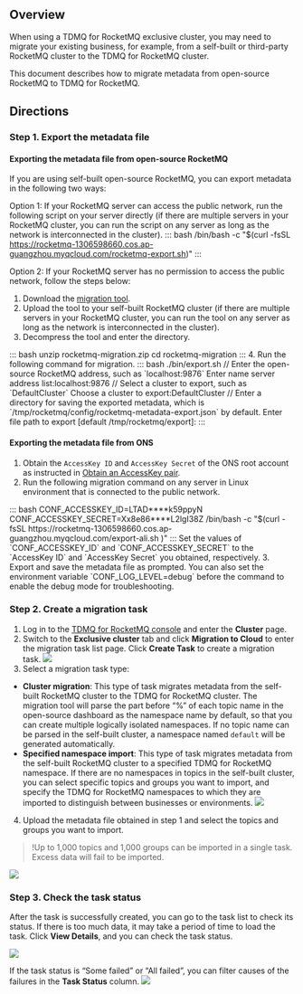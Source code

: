 ## Overview

When using a TDMQ for RocketMQ exclusive cluster, you may need to migrate your existing business, for example, from a self-built or third-party RocketMQ cluster to the TDMQ for RocketMQ cluster.

This document describes how to migrate metadata from open-source RocketMQ to TDMQ for RocketMQ.

## Directions

### Step 1. Export the metadata file

#### Exporting the metadata file from open-source RocketMQ

If you are using self-built open-source RocketMQ, you can export metadata in the following two ways:

Option 1: If your RocketMQ server can access the public network, run the following script on your server directly (if there are multiple servers in your RocketMQ cluster, you can run the script on any server as long as the network is interconnected in the cluster).
<dx-codeblock>
:::  bash
/bin/bash -c "$(curl -fsSL https://rocketmq-1306598660.cos.ap-guangzhou.myqcloud.com/rocketmq-export.sh)"
:::
</dx-codeblock>



Option 2: If your RocketMQ server has no permission to access the public network, follow the steps below:

1. Download the [migration tool](https://rocketmq-1306598660.cos.ap-guangzhou.myqcloud.com/rocketmq-migration.zip).
2. Upload the tool to your self-built RocketMQ cluster (if there are multiple servers in your RocketMQ cluster, you can run the tool on any server as long as the network is interconnected in the cluster).
3. Decompress the tool and enter the directory.
<dx-codeblock>
:::  bash
unzip rocketmq-migration.zip
cd rocketmq-migration
:::
</dx-codeblock>
4. Run the following command for migration.
<dx-codeblock>
:::  bash
./bin/export.sh
// Enter the open-source RocketMQ address, such as `localhost:9876`
Enter name server address list:localhost:9876
// Select a cluster to export, such as `DefaultCluster`
Choose a cluster to export:DefaultCluster
// Enter a directory for saving the exported metadata, which is `/tmp/rocketmq/config/rocketmq-metadata-export.json` by default.
Enter file path to export [default /tmp/rocketmq/export]:
:::
</dx-codeblock>

#### Exporting the metadata file from ONS

1. Obtain the `AccessKey ID` and `AccessKey Secret` of the ONS root account as instructed in [Obtain an AccessKey pair](https://www.alibabacloud.com/help/en/message-queue-for-rabbitmq/latest/obtain-an-accesskey-pair).
2. Run the following migration command on any server in Linux environment that is connected to the public network.
<dx-codeblock>
:::  bash
CONF_ACCESSKEY_ID=LTAD****k59ppyN CONF_ACCESSKEY_SECRET=Xx8e86****L2lgI38Z /bin/bash -c "$(curl -fsSL https://rocketmq-1306598660.cos.ap-guangzhou.myqcloud.com/export-ali.sh )"
:::
</dx-codeblock>
<dx-alert infotype="notice" title="">
Set the values of `CONF_ACCESSKEY_ID` and `CONF_ACCESSKEY_SECRET` to the `AccessKey ID` and `AccessKey Secret` you obtained, respectively.
</dx-alert>
3. Export and save the metadata file as prompted. You can also set the environment variable `CONF_LOG_LEVEL=debug` before the command to enable the debug mode for troubleshooting.



### Step 2. Create a migration task

1. Log in to the [TDMQ for RocketMQ console](https://console.cloud.tencent.com/tdmq/rocket-cluster) and enter the **Cluster** page.
2. Switch to the **Exclusive cluster** tab and click **Migration to Cloud** to enter the migration task list page. Click **Create Task** to create a migration task.
![](https://qcloudimg.tencent-cloud.cn/raw/378cf771ace5643c67fb5f27cff14911.png)          
3. Select a migration task type:
  - **Cluster migration**: This type of task migrates metadata from the self-built RocketMQ cluster to the TDMQ for RocketMQ cluster. The migration tool will parse the part before “%” of each topic name in the open-source dashboard as the namespace name by default, so that you can create multiple logically isolated namespaces. If no topic name can be parsed in the self-built cluster, a namespace named `default` will be generated automatically.
  - **Specified namespace import**: This type of task migrates metadata from the self-built RocketMQ cluster to a specified TDMQ for RocketMQ namespace. If there are no namespaces in topics in the self-built cluster, you can select specific topics and groups you want to import, and specify the TDMQ for RocketMQ namespaces to which they are imported to distinguish between businesses or environments.
![](https://qcloudimg.tencent-cloud.cn/raw/865200e3dff2958fc6817aa65de63651.png)        
4. Upload the metadata file obtained in step 1 and select the topics and groups you want to import.
> !Up to 1,000 topics and 1,000 groups can be imported in a single task. Excess data will fail to be imported.
> 
![](https://qcloudimg.tencent-cloud.cn/raw/5d8dbb349fb067adb66179d82c5b1b67.png)              



### Step 3. Check the task status

After the task is successfully created, you can go to the task list to check its status. If there is too much data, it may take a period of time to load the task. Click **View Details**, and you can check the task status.

![](https://qcloudimg.tencent-cloud.cn/raw/983619844f8e1446eadeeb9f0e2c9a70.png)                     

If the task status is “Some failed” or “All failed”, you can filter causes of the failures in the **Task Status** column.
![](https://qcloudimg.tencent-cloud.cn/raw/f8a2b3ee4f6aed959a7868665942aac0.png)
